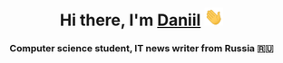 <h1 align="center">Hi there, I'm <a href="https://daniilshat.ru/" target="_blank">Daniil</a>
<img src="https://github.com/Osmon11/Osmon11/raw/main/assets/Hi.gif" height="32"/></h1>
<h3 align="center">Computer science student, IT news writer from Russia 🇷🇺</h3>
